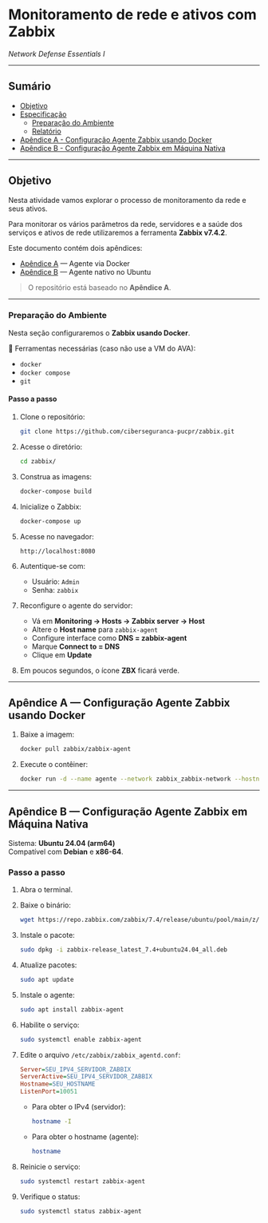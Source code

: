 # Monitoramento de rede e ativos com Zabbix

*Network Defense Essentials I*  

---

## Sumário
- [Objetivo](#objetivo)  
- [Especificação](#especificação)  
  - [Preparação do Ambiente](#preparação-do-ambiente)  
  - [Relatório](#relatório)  
- [Apêndice A - Configuração Agente Zabbix usando Docker](#apêndice-a--configuração-agente-zabbix-usando-docker)  
- [Apêndice B - Configuração Agente Zabbix em Máquina Nativa](#apêndice-b--configuração-agente-zabbix-em-máquina-nativa)  

---

## Objetivo
Nesta atividade vamos explorar o processo de monitoramento da rede e seus ativos.  

Para monitorar os vários parâmetros da rede, servidores e a saúde dos serviços e ativos de rede utilizaremos a ferramenta **Zabbix v7.4.2**.  

Este documento contém dois apêndices:  
- [Apêndice A](#-apêndice-a--configuração-agente-zabbix-usando-docker) — Agente via Docker  
- [Apêndice B](#-apêndice-b--configuração-agente-zabbix-em-máquina-nativa) — Agente nativo no Ubuntu  

> O repositório está baseado no **Apêndice A**.

---

### Preparação do Ambiente
Nesta seção configuraremos o **Zabbix usando Docker**.  

🔧 Ferramentas necessárias (caso não use a VM do AVA):  
- `docker`  
- `docker compose`  
- `git`  

#### Passo a passo
1. Clone o repositório:
   ```bash
   git clone https://github.com/ciberseguranca-pucpr/zabbix.git
   ```

2. Acesse o diretório:
   ```bash
   cd zabbix/
   ```

3. Construa as imagens:
   ```bash
   docker-compose build
   ```

4. Inicialize o Zabbix:
   ```bash
   docker-compose up
   ```

5. Acesse no navegador:
   ```
   http://localhost:8080
   ```

6. Autentique-se com:  
   - Usuário: `Admin`  
   - Senha: `zabbix`  

7. Reconfigure o agente do servidor:  
   - Vá em **Monitoring → Hosts → Zabbix server → Host**  
   - Altere o **Host name** para `zabbix-agent`  
   - Configure interface como **DNS = zabbix-agent**  
   - Marque **Connect to = DNS**  
   - Clique em **Update**  

8. Em poucos segundos, o ícone **ZBX** ficará verde.

---

## Apêndice A — Configuração Agente Zabbix usando Docker
1. Baixe a imagem:  
   ```bash
   docker pull zabbix/zabbix-agent
   ```

2. Execute o contêiner:  
   ```bash
   docker run -d --name agente --network zabbix_zabbix-network --hostname nde1 --ip 172.30.0.30 zabbix/zabbix-agent
   ```

---

## Apêndice B — Configuração Agente Zabbix em Máquina Nativa
Sistema: **Ubuntu 24.04 (arm64)**  
Compatível com **Debian** e **x86-64**.  

### Passo a passo
1. Abra o terminal.  

2. Baixe o binário:
   ```bash
   wget https://repo.zabbix.com/zabbix/7.4/release/ubuntu/pool/main/z/zabbix-release/zabbix-release_latest_7.4+ubuntu24.04_all.deb
   ```

3. Instale o pacote:
   ```bash
   sudo dpkg -i zabbix-release_latest_7.4+ubuntu24.04_all.deb
   ```

4. Atualize pacotes:
   ```bash
   sudo apt update
   ```

5. Instale o agente:
   ```bash
   sudo apt install zabbix-agent
   ```

6. Habilite o serviço:
   ```bash
   sudo systemctl enable zabbix-agent
   ```

7. Edite o arquivo `/etc/zabbix/zabbix_agentd.conf`:  
   ```ini
   Server=SEU_IPV4_SERVIDOR_ZABBIX
   ServerActive=SEU_IPV4_SERVIDOR_ZABBIX
   Hostname=SEU_HOSTNAME
   ListenPort=10051
   ```

   - Para obter o IPv4 (servidor):  
     ```bash
     hostname -I
     ```
   - Para obter o hostname (agente):  
     ```bash
     hostname
     ```

8. Reinicie o serviço:
   ```bash
   sudo systemctl restart zabbix-agent
   ```

9. Verifique o status:
   ```bash
   sudo systemctl status zabbix-agent
   ```
